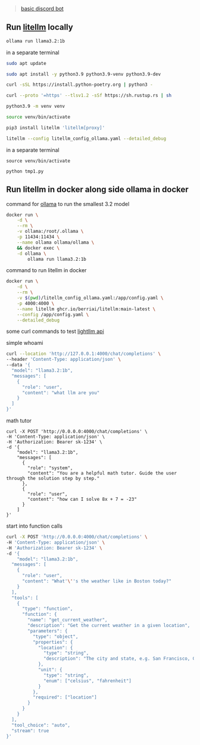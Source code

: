 > [basic discord bot](https://github.com/akshay56789/discord-weather-bot)
## Run [litellm](https://github.com/BerriAI/litellm) locally

```bash
ollama run llama3.2:1b
```

in a separate terminal 

```bash
sudo apt update

sudo apt install -y python3.9 python3.9-venv python3.9-dev

curl -sSL https://install.python-poetry.org | python3 -

curl --proto '=https' --tlsv1.2 -sSf https://sh.rustup.rs | sh

python3.9 -m venv venv

source venv/bin/activate

pip3 install litellm 'litellm[proxy]'

litellm --config litellm_config_ollama.yaml --detailed_debug
```

in a separate terminal

```
source venv/bin/activate

python tmp1.py
```


## Run litellm in docker along side ollama in docker


command for [ollama](https://hub.docker.com/r/ollama/ollama) to run the smallest 3.2 model


```bash
docker run \
	-d \
	--rm \
	-v ollama:/root/.ollama \
	-p 11434:11434 \
	--name ollama ollama/ollama \
	&& docker exec \
	-d ollama \
		ollama run llama3.2:1b
```

command to run litellm in docker

```bash
docker run \
	-d \
	--rm \
	-v $(pwd)/litellm_config_ollama.yaml:/app/config.yaml \
	-p 4000:4000 \
	--name litellm ghcr.io/berriai/litellm:main-latest \
	--config /app/config.yaml \
	--detailed_debug
```


some curl commands to test [lightllm api](http://localhost:4000)


simple whoami

``` bash
curl --location 'http://127.0.0.1:4000/chat/completions' \
--header 'Content-Type: application/json' \
--data '{
  "model": "llama3.2:1b",
  "messages": [
    {
      "role": "user",
      "content": "what llm are you"
    }
  ]
}'
```

math tutor
```
curl -X POST 'http://0.0.0.0:4000/chat/completions' \
-H 'Content-Type: application/json' \
-H 'Authorization: Bearer sk-1234' \
-d '{
    "model": "llama3.2:1b",
    "messages": [
      {
        "role": "system",
        "content": "You are a helpful math tutor. Guide the user through the solution step by step."
      },
      {
        "role": "user",
        "content": "how can I solve 8x + 7 = -23"
      }
    ]
}'
```


start into function calls

```bash
curl -X POST 'http://0.0.0.0:4000/chat/completions' \
-H 'Content-Type: application/json' \
-H 'Authorization: Bearer sk-1234' \
-d '{
    "model": "llama3.2:1b",
  "messages": [
    {
      "role": "user",
      "content": "What'\''s the weather like in Boston today?"
    }
  ],
  "tools": [
    {
      "type": "function",
      "function": {
        "name": "get_current_weather",
        "description": "Get the current weather in a given location",
        "parameters": {
          "type": "object",
          "properties": {
            "location": {
              "type": "string",
              "description": "The city and state, e.g. San Francisco, CA"
            },
            "unit": {
              "type": "string",
              "enum": ["celsius", "fahrenheit"]
            }
          },
          "required": ["location"]
        }
      }
    }
  ],
  "tool_choice": "auto",
  "stream": true
}'
```